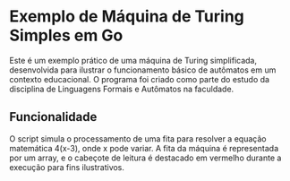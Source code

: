 # Exemplo de Máquina de Turing Simples em Go

Este é um exemplo prático de uma máquina de Turing simplificada, desenvolvida para ilustrar o funcionamento básico de autômatos em um contexto educacional. O programa foi criado como parte do estudo da disciplina de Linguagens Formais e Autômatos na faculdade.

## Funcionalidade
O script simula o processamento de uma fita para resolver a equação matemática 4(x-3), onde x pode variar. A fita da máquina é representada por um array, e o cabeçote de leitura é destacado em vermelho durante a execução para fins ilustrativos.
